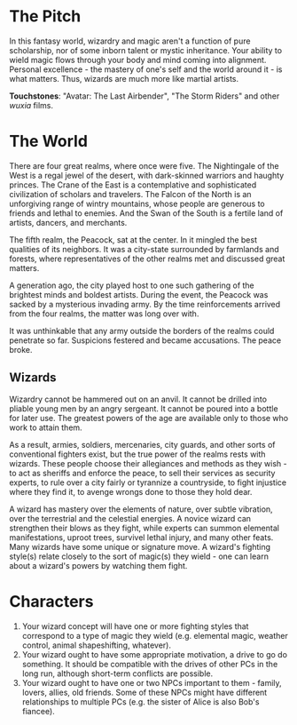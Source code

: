 <!-- TITLE: Peacock Throne -->
<!-- SUBTITLE: A quick summary of Peacock Throne -->

# The Pitch
In this fantasy world, wizardry and magic aren't a function of pure scholarship, nor of some inborn talent or mystic inheritance. Your ability to wield magic flows through your body and mind coming into alignment. Personal excellence - the mastery of one's self and the world around it - is what matters. Thus, wizards are much more like martial artists.

**Touchstones**: "Avatar: The Last Airbender", "The Storm Riders" and other *wuxia* films.

# The World
There are four great realms, where once were five. The Nightingale of the West is a regal jewel of the desert, with dark-skinned warriors and haughty princes. The Crane of the East is a contemplative and sophisticated civilization of scholars and travelers. The Falcon of the North is an unforgiving range of wintry mountains, whose people are generous to friends and lethal to enemies. And the Swan of the South is a fertile land of artists, dancers, and merchants.

The fifth realm, the Peacock, sat at the center. In it mingled the best qualities of its neighbors. It was a city-state surrounded by farmlands and forests, where representatives of the other realms met and discussed great matters.

A generation ago, the city played host to one such gathering of the brightest minds and boldest artists. During the event, the Peacock was sacked by a mysterious invading army. By the time reinforcements arrived from the four realms, the matter was long over with.

It was unthinkable that any army outside the borders of the realms could penetrate so far. Suspicions festered and became accusations. The peace broke.

## Wizards

Wizardry cannot be hammered out on an anvil. It cannot be drilled into pliable young men by an angry sergeant. It cannot be poured into a bottle for later use. The greatest powers of the age are available only to those who work to attain them.

As a result, armies, soldiers, mercenaries, city guards, and other sorts of conventional fighters exist, but the true power of the realms rests with wizards. These people choose their allegiances and methods as they wish - to act as sheriffs and enforce the peace, to sell their services as security experts, to rule over a city fairly or tyrannize a countryside, to fight injustice where they find it, to avenge wrongs done to those they hold dear.

A wizard has mastery over the elements of nature, over subtle vibration, over the terrestrial and the celestial energies. A novice wizard can strengthen their blows as they fight, while experts can summon elemental manifestations, uproot trees, survivel lethal injury, and many other feats. Many wizards have some unique or signature move. A wizard's fighting style(s) relate closely to the sort of magic(s) they wield - one can learn about a wizard's powers by watching them fight.

# Characters
1. Your wizard concept will have one or more fighting styles that correspond to a type of magic they wield (e.g. elemental magic, weather control, animal shapeshifting, whatever).
2. Your wizard ought to have some appropriate motivation, a drive to go do something. It should be compatible with the drives of other PCs in the long run, although short-term conflicts are possible.
3. Your wizard ought to have one or two NPCs important to them - family, lovers, allies, old friends. Some of these NPCs might have different relationships to multiple PCs (e.g. the sister of Alice is also Bob's fiancee).